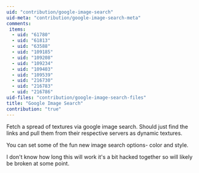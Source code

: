 ```yaml
---
uid: "contribution/google-image-search"
uid-meta: "contribution/google-image-search-meta"
comments: 
 items: 
  - uid: "61780"
  - uid: "61813"
  - uid: "63588"
  - uid: "109185"
  - uid: "109208"
  - uid: "109234"
  - uid: "109403"
  - uid: "109539"
  - uid: "216730"
  - uid: "216783"
  - uid: "216786"
uid-files: "contribution/google-image-search-files"
title: "Google Image Search"
contribution: "true"
---
```


Fetch a spread of textures via google image search.  Should just find the links and pull them from their respective servers as dynamic textures.

You can set some of the fun new image search options- color and style.  

I don't know how long this will work it's a bit hacked together so will likely be broken at some point.